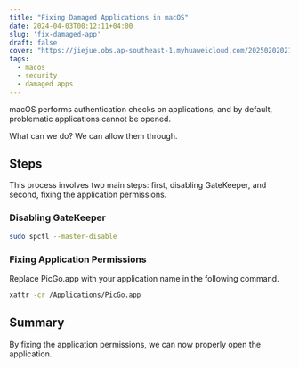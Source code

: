 ```yaml
---
title: "Fixing Damaged Applications in macOS"
date: 2024-04-03T00:12:11+04:00
slug: 'fix-damaged-app'
draft: false
cover: "https://jiejue.obs.ap-southeast-1.myhuaweicloud.com/20250202021703377.webp"
tags:
  - macos
  - security
  - damaged apps
---
```


macOS performs authentication checks on applications, and by default, problematic applications cannot be opened.

What can we do? We can allow them through.

<!--more-->

## Steps

This process involves two main steps: first, disabling GateKeeper, and second, fixing the application permissions.

### Disabling GateKeeper
```bash
sudo spctl --master-disable
```

### Fixing Application Permissions
Replace PicGo.app with your application name in the following command.
```bash
xattr -cr /Applications/PicGo.app
```

## Summary
By fixing the application permissions, we can now properly open the application.
